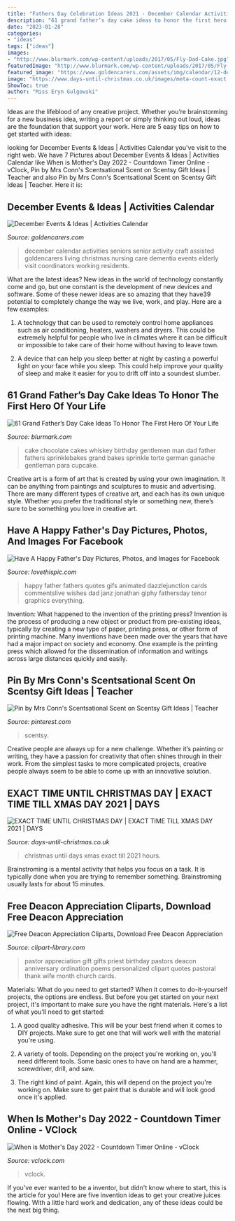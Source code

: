 ```yaml
---
title: "Fathers Day Celebration Ideas 2021 - December Calendar Activities Seniors Senior Activity Craft Assisted Goldencarers Living Christmas Nursing Care Dementia Events Elderly Visit Coordinators Working Residents"
description: "61 grand father’s day cake ideas to honor the first hero of your life"
date: "2023-01-28"
categories:
- "ideas"
tags: ["ideas"]
images:
- "http://www.blurmark.com/wp-content/uploads/2017/05/Fly-Dad-Cake.jpg"
featuredImage: "http://www.blurmark.com/wp-content/uploads/2017/05/Fly-Dad-Cake.jpg"
featured_image: "https://www.goldencarers.com/assets/img/calendar/12-december-pinterest.jpg"
image: "https://www.days-until-christmas.co.uk/images/meta-count-exact.jpg"
ShowToc: true
author: "Miss Eryn Gulgowski"
---
```



Ideas are the lifeblood of any creative project. Whether you’re brainstorming for a new business idea, writing a report or simply thinking out loud, ideas are the foundation that support your work. Here are 5 easy tips on how to get started with ideas: 

	

		
looking for December Events &amp; Ideas | Activities Calendar you've visit to the right web. We have 7 Pictures about December Events &amp; Ideas | Activities Calendar like When is Mother&#039;s Day 2022 - Countdown Timer Online - vClock, Pin by Mrs Conn&#039;s Scentsational Scent on Scentsy Gift Ideas | Teacher and also Pin by Mrs Conn&#039;s Scentsational Scent on Scentsy Gift Ideas | Teacher. Here it is:
		
    
## December Events &amp; Ideas | Activities Calendar

<img loading=lazy src="https://www.goldencarers.com/assets/img/calendar/12-december-pinterest.jpg" onerror="this.onerror=null;this.src='https://tse1.mm.bing.net/th?id=OIP.8xO4TywZTM_MfOcrDKGxqQHaMP&amp;pid=15.1';" alt="December Events &amp; Ideas | Activities Calendar">

_Source: goldencarers.com_

>december calendar activities seniors senior activity craft assisted goldencarers living christmas nursing care dementia events elderly visit coordinators working residents. 

	

What are the latest ideas?
New ideas in the world of technology constantly come and go, but one constant is the development of new devices and software. Some of these newer ideas are so amazing that they have39 potential to completely change the way we live, work, and play. Here are a few examples:
1. A technology that can be used to remotely control home appliances such as air conditioning, heaters, washers and dryers. This could be extremely helpful for people who live in climates where it can be difficult or impossible to take care of their home without having to leave town.

2. A device that can help you sleep better at night by casting a powerful light on your face while you sleep. This could help improve your quality of sleep and make it easier for you to drift off into a soundest slumber.


    
## 61 Grand Father’s Day Cake Ideas To Honor The First Hero Of Your Life

<img loading=lazy src="http://www.blurmark.com/wp-content/uploads/2017/05/Fly-Dad-Cake.jpg" onerror="this.onerror=null;this.src='https://tse2.mm.bing.net/th?id=OIP.HOpBUg5FMI5xdsufMFGADwHaLH&amp;pid=15.1';" alt="61 Grand Father’s Day Cake Ideas To Honor The First Hero Of Your Life">

_Source: blurmark.com_

>cake chocolate cakes whiskey birthday gentlemen man dad father fathers sprinklebakes grand bakes sprinkle torte german ganache gentleman para cupcake. 

	

Creative art is a form of art that is created by using your own imagination. It can be anything from paintings and sculptures to music and advertising. There are many different types of creative art, and each has its own unique style. Whether you prefer the traditional style or something new, there’s sure to be something you love in creative art.

    
## Have A Happy Father&#039;s Day Pictures, Photos, And Images For Facebook

<img loading=lazy src="http://www.lovethispic.com/uploaded_images/309977-Have-A-Happy-Father-s-Day.gif" onerror="this.onerror=null;this.src='https://tse3.mm.bing.net/th?id=OIP.IOxq3MZcSIaatwSHLBu3mAAAAA&amp;pid=15.1';" alt="Have A Happy Father&#039;s Day Pictures, Photos, and Images for Facebook">

_Source: lovethispic.com_

>happy father fathers quotes gifs animated dazzlejunction cards commentslive wishes dad janz jonathan giphy fathersday tenor graphics everything. 

	

Invention: What happened to the invention of the printing press?
Invention is the process of producing a new object or product from pre-existing ideas, typically by creating a new type of paper, printing press, or other form of printing machine. Many inventions have been made over the years that have had a major impact on society and economy. One example is the printing press which allowed for the dissemination of information and writings across large distances quickly and easily.

    
## Pin By Mrs Conn&#039;s Scentsational Scent On Scentsy Gift Ideas | Teacher

<img loading=lazy src="https://i.pinimg.com/736x/b0/79/a0/b079a00679a92f0b3827584af067240f.jpg" onerror="this.onerror=null;this.src='https://tse4.mm.bing.net/th?id=OIP.hV5VxU9inCih6nVSKsJ4pgHaHa&amp;pid=15.1';" alt="Pin by Mrs Conn&#039;s Scentsational Scent on Scentsy Gift Ideas | Teacher">

_Source: pinterest.com_

>scentsy. 

	

Creative people are always up for a new challenge. Whether it’s painting or writing, they have a passion for creativity that often shines through in their work. From the simplest tasks to more complicated projects, creative people always seem to be able to come up with an innovative solution.

    
## EXACT TIME UNTIL CHRISTMAS DAY | EXACT TIME TILL XMAS DAY 2021 | DAYS

<img loading=lazy src="https://www.days-until-christmas.co.uk/images/meta-count-exact.jpg" onerror="this.onerror=null;this.src='https://tse4.mm.bing.net/th?id=OIP.lV_F79B85j53746UaX8ScwHaEO&amp;pid=15.1';" alt="EXACT TIME UNTIL CHRISTMAS DAY | EXACT TIME TILL XMAS DAY 2021 | DAYS">

_Source: days-until-christmas.co.uk_

>christmas until days xmas exact till 2021 hours. 

	

Brainstroming is a mental activity that helps you focus on a task. It is typically done when you are trying to remember something. Brainstroming usually lasts for about 15 minutes.

    
## Free Deacon Appreciation Cliparts, Download Free Deacon Appreciation

<img loading=lazy src="http://clipart-library.com/img/1676833.jpg" onerror="this.onerror=null;this.src='https://tse2.mm.bing.net/th?id=OIP.dti9bsN4NJEHHc9jhc0OOQHaIg&amp;pid=15.1';" alt="Free Deacon Appreciation Cliparts, Download Free Deacon Appreciation">

_Source: clipart-library.com_

>pastor appreciation gift gifts priest birthday pastors deacon anniversary ordination poems personalized clipart quotes pastoral thank wife month church cards. 

	

Materials: What do you need to get started?
When it comes to do-it-yourself projects, the options are endless. But before you get started on your next project, it's important to make sure you have the right materials. Here's a list of what you'll need to get started:
1. A good quality adhesive. This will be your best friend when it comes to DIY projects. Make sure to get one that will work well with the material you're using.

2. A variety of tools. Depending on the project you're working on, you'll need different tools. Some basic ones to have on hand are a hammer, screwdriver, drill, and saw.

3. The right kind of paint. Again, this will depend on the project you're working on. Make sure to get paint that is durable and will look good once it's applied.


    
## When Is Mother&#039;s Day 2022 - Countdown Timer Online - VClock

<img loading=lazy src="https://vclock.com/timer/mothers-day/2022/image.jpg" onerror="this.onerror=null;this.src='https://tse1.mm.bing.net/th?id=OIP.KE3LHcB9uypSyJ2Mdoh7mAHaD2&amp;pid=15.1';" alt="When is Mother&#039;s Day 2022 - Countdown Timer Online - vClock">

_Source: vclock.com_

>vclock. 

	

If you've ever wanted to be a inventor, but didn't know where to start, this is the article for you! Here are five invention ideas to get your creative juices flowing. With a little hard work and dedication, any of these ideas could be the next big thing.


